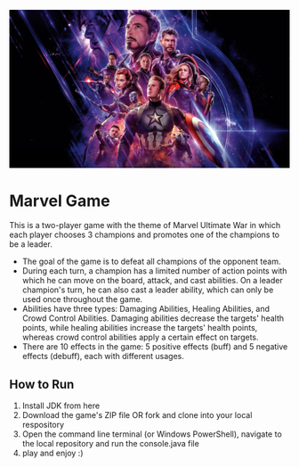 ![alt text](https://github.com/NadaEmad222/marvel_Game/blob/main/Marvel-Wallpaper.jpg?raw=true)


# Marvel Game

This is a two-player game with the theme of Marvel Ultimate War in which each player chooses 3 champions and promotes one of the champions to be a leader. 

* The goal of the game is to defeat all champions of the opponent team. 
* During each turn, a champion has a limited number of action points with which he can move on the board, attack, and cast abilities. On a leader champion's turn, he can also cast a leader ability, which can only be used once throughout the game. 
* Abilities have three types: Damaging Abilities, Healing Abilities, and Crowd Control Abilities. Damaging abilities decrease the targets' health points, while healing abilities increase the targets' health points, whereas crowd control abilities apply a certain effect on targets. 
* There are 10 effects in the game: 5 positive effects (buff) and 5 negative effects (debuff), each with different usages.

## How to Run

1. Install JDK from here 
2. Download the game's ZIP file OR fork and clone into your local respository
3. Open the command line terminal (or Windows PowerShell), navigate to the local repository and run the console.java file
4. play and enjoy :) 

